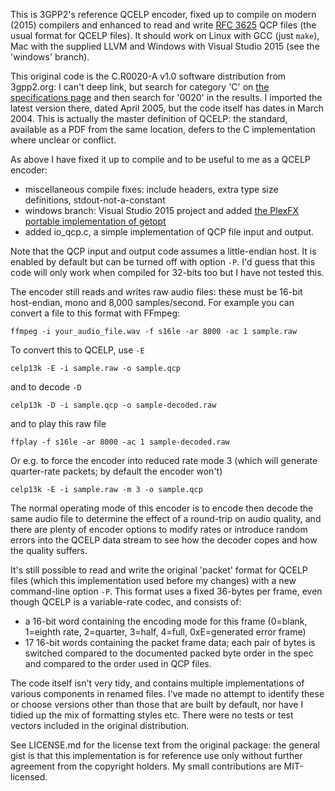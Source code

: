 This is 3GPP2's reference QCELP encoder, fixed up to compile on modern (2015) compilers and enhanced to read and write [RFC 3625](https://tools.ietf.org/html/rfc3625) QCP files (the usual format for QCELP files). It should work on Linux with GCC (just `make`), Mac with the supplied LLVM and Windows with Visual Studio 2015 (see the 'windows' branch).

This original code is the C.R0020-A v1.0 software distribution from 3gpp2.org: I can't deep link, but search for category 'C' on [the specifications page](http://www.3gpp2.org/Public_html/specs/index.cfm) and then search for '0020' in the results. I imported the latest version there, dated April 2005, but the code itself has dates in March 2004. This is actually the master definition of QCELP: the standard, available as a PDF from the same location, defers to the C implementation where unclear or conflict.

As above I have fixed it up to compile and to be useful to me as a QCELP encoder:

* miscellaneous compile fixes: include headers, extra type size definitions, stdout-not-a-constant 
* windows branch: Visual Studio 2015 project and added [the PlexFX portable implementation of getopt](http://www.plexfx.org/downloads/downloads.html)
* added io_qcp.c, a simple implementation of QCP file input and output.

Note that the QCP input and output code assumes a little-endian host. It is enabled by default but can be turned off with option `-P`. I'd guess that this code will only work when compiled for 32-bits too but I have not tested this.

The encoder still reads and writes raw audio files: these must be 16-bit host-endian, mono and 8,000 samples/second. For example you can convert a file to this format with FFmpeg:

    ffmpeg -i your_audio_file.wav -f s16le -ar 8000 -ac 1 sample.raw

To convert this to QCELP, use `-E`

    celp13k -E -i sample.raw -o sample.qcp

and to decode `-D` 

    celp13k -D -i sample.qcp -o sample-decoded.raw

and to play this raw file

    ffplay -f s16le -ar 8000 -ac 1 sample-decoded.raw

Or e.g. to force the encoder into reduced rate mode 3 (which will generate quarter-rate packets; by default the encoder won't)

    celp13k -E -i sample.raw -m 3 -o sample.qcp

The normal operating mode of this encoder is to encode then decode the same audio file to determine the effect of a round-trip on audio quality, and there are plenty of encoder options to modify rates or introduce random errors into the QCELP data stream to see how the decoder copes and how the quality suffers.

It's still possible to read and write the original 'packet' format for QCELP files (which this implementation used before my changes) with a new command-line option `-P`. This format uses a fixed 36-bytes per frame, even though QCELP is a variable-rate codec, and consists of:

* a 16-bit word containing the encoding mode for this frame (0=blank, 1=eighth rate, 2=quarter, 3=half, 4=full, 0xE=generated error frame)
* 17 16-bit words containing the packet frame data; each pair of bytes is switched compared to the documented packed byte order in the spec and compared to the order used in QCP files.

The code itself isn't very tidy, and contains multiple implementations of various components in renamed files. I've made no attempt to identify these or choose versions other than those that are built by default, nor have I tidied up the mix of formatting styles etc. There were no tests or test vectors included in the original distribution.

See LICENSE.md for the license text from the original package: the general gist is that this implementation is for reference use only without further agreement from the copyright holders. My small contributions are MIT-licensed.   

